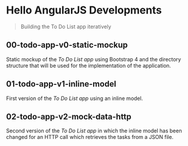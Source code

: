 # Hello AngularJS Developments
> Building the To Do List app iteratively 

## 00-todo-app-v0-static-mockup
Static mockup of the *To Do List app* using Bootstrap 4 and the directory structure that will be used for the implementation of the application.

## 01-todo-app-v1-inline-model
First version of the *To Do List app* using an inline model.

## 02-todo-app-v2-mock-data-http
Second version of the *To Do List app* in which the inline model has been changed for an HTTP call which retrieves the tasks from a JSON file.